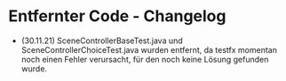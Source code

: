 # Entfernter Code - Changelog

- (30.11.21) SceneControllerBaseTest.java und SceneControllerChoiceTest.java wurden entfernt, da testfx momentan noch einen Fehler verursacht, für den noch keine Lösung gefunden wurde.
